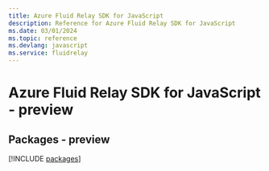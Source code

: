 ```yaml
---
title: Azure Fluid Relay SDK for JavaScript
description: Reference for Azure Fluid Relay SDK for JavaScript
ms.date: 03/01/2024
ms.topic: reference
ms.devlang: javascript
ms.service: fluidrelay
---
```

# Azure Fluid Relay SDK for JavaScript - preview
## Packages - preview
[!INCLUDE [packages](fluid-relay-index.md)]